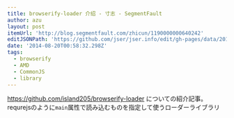 ```yaml
---
title: browserify-loader 介绍 - 寸志 - SegmentFault
author: azu
layout: post
itemUrl: 'http://blog.segmentfault.com/zhicun/1190000000640242'
editJSONPath: 'https://github.com/jser/jser.info/edit/gh-pages/data/2014/08/index.json'
date: '2014-08-20T00:58:32.298Z'
tags:
  - browserify
  - AMD
  - CommonJS
  - library
---
```

https://github.com/island205/browserify-loader についての紹介記事。
requrejsのように`main`属性で読み込むものを指定して使うローダーライブラリ
